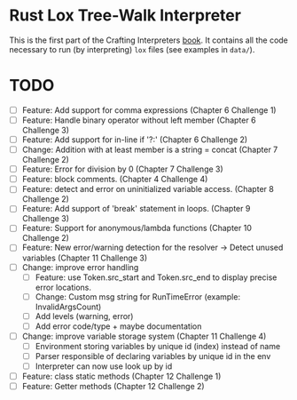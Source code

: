 # Rust Lox Tree-Walk Interpreter
This is the first part of the Crafting Interpreters
[book](https://craftinginterpreters.com/contents.html). It contains all the code necessary to
run (by interpreting) `lox` files (see examples in `data/`).

# TODO

- [ ] Feature: Add support for comma expressions (Chapter 6 Challenge 1)
- [ ] Feature: Handle binary operator without left member (Chapter 6 Challenge 3)
- [ ] Feature: Add support for in-line if '?:' (Chapter 6 Challenge 2)
- [ ] Change: Addition with at least member is a string = concat (Chapter 7 Challenge 2)
- [ ] Feature: Error for division by 0 (Chapter 7 Challenge 3)
- [ ] Feature: block comments. (Chapter 4 Challenge 4)
- [ ] Feature: detect and error on uninitialized variable access. (Chapter 8 Challenge 2)
- [ ] Feature: Add support of 'break' statement in loops. (Chapter 9 Challenge 3)
- [ ] Feature: Support for anonymous/lambda functions (Chapter 10 Challenge 2)
- [ ] Feature: New error/warning detection for the resolver -> Detect unused variables (Chapter 11 Challenge 3)
- [ ] Change: improve error handling
  - [ ] Feature: use Token.src_start and Token.src_end to display precise error locations.
  - [ ] Change: Custom msg string for RunTimeError (example: InvalidArgsCount)
  - [ ] Add levels (warning, error)
  - [ ] Add error code/type + maybe documentation
- [ ] Change: improve variable storage system (Chapter 11 Challenge 4)
  - [ ] Environment storing variables by unique id (index) instead of name
  - [ ] Parser responsible of declaring variables by unique id in the env
  - [ ] Interpreter can now use look up by id
- [ ] Feature: class static methods (Chapter 12 Challenge 1)
- [ ] Feature: Getter methods (Chapter 12 Challenge 2)
